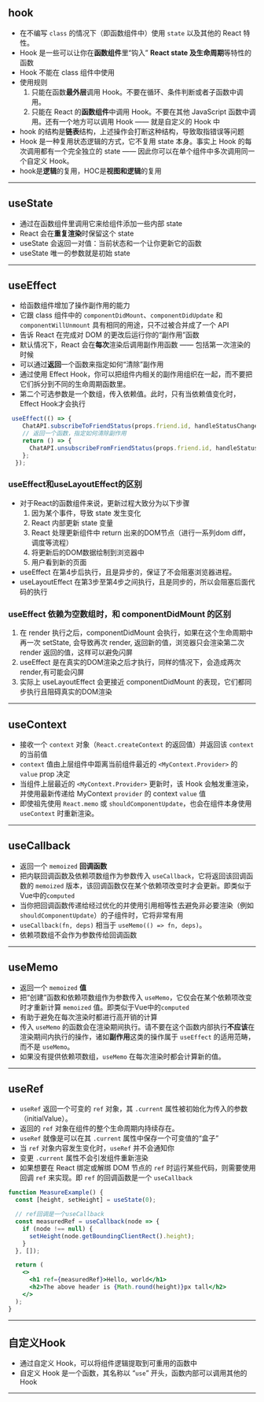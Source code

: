 ## hook
- 在不编写 `class` 的情况下（即函数组件中）使用 `state` 以及其他的 React 特性。
- Hook 是一些可以让你在**函数组件**里“钩入” **React state 及生命周期**等特性的函数
- Hook 不能在 class 组件中使用 
- 使用规则
  1. 只能在函数**最外层**调用 Hook。不要在循环、条件判断或者子函数中调用。
  2. 只能在 React 的**函数组件**中调用 Hook。不要在其他 JavaScript 函数中调用。还有一个地方可以调用 Hook —— 就是自定义的 Hook 中
- hook 的结构是**链表**结构，上述操作会打断这种结构，导致取指错误等问题
- Hook 是一种复用状态逻辑的方式，它不复用 state 本身。事实上 Hook 的每次调用都有一个完全独立的 state —— 因此你可以在单个组件中多次调用同一个自定义 Hook。
- hook是**逻辑**的复用，HOC是**视图和逻辑**的复用

---

## useState
- 通过在函数组件里调用它来给组件添加一些内部 state
- React 会在**重复渲染**时保留这个 state
- useState 会返回一对值：当前状态和一个让你更新它的函数
- useState 唯一的参数就是初始 state

---

## useEffect
- 给函数组件增加了操作副作用的能力
- 它跟 class 组件中的 `componentDidMount`、`componentDidUpdate` 和 `componentWillUnmount` 具有相同的用途，只不过被合并成了一个 API
- 告诉 React 在完成对 DOM 的更改后运行你的“副作用”函数
- 默认情况下，React 会在**每次**渲染后调用副作用函数 —— 包括第一次渲染的时候
- 可以通过**返回**一个函数来指定如何“清除”副作用
- 通过使用 Effect Hook，你可以把组件内相关的副作用组织在一起，而不要把它们拆分到不同的生命周期函数里。
- 第二个可选参数是一个数组，传入依赖值。此时，只有当依赖值变化时，Effect Hook才会执行
```jsx
 useEffect(() => {
    ChatAPI.subscribeToFriendStatus(props.friend.id, handleStatusChange);
    // 返回一个函数，指定如何清除副作用
    return () => {
      ChatAPI.unsubscribeFromFriendStatus(props.friend.id, handleStatusChange);
    };
  });
```
### useEffect和useLayoutEffect的区别
- 对于React的函数组件来说，更新过程大致分为以下步骤
  1. 因为某个事件，导致 state 发生变化
  2. React 内部更新 state 变量
  3. React 处理更新组件中 return 出来的DOM节点（进行一系列dom diff，调度等流程）
  4. 将更新后的DOM数据绘制到浏览器中
  5. 用户看到新的页面
- useEffect 在第4步后执行，且是异步的，保证了不会阻塞浏览器进程。
- useLayoutEffect 在第3步至第4步之间执行，且是同步的，所以会阻塞后面代码的执行

### useEffect 依赖为空数组时，和 componentDidMount 的区别
  1. 在 render 执行之后，componentDidMount 会执行，如果在这个生命周期中再一次 setState, 会导致再次 render, 返回新的值，浏览器只会渲染第二次 render 返回的值，这样可以避免闪屏
  2. useEffect 是在真实的DOM渲染之后才执行，同样的情况下，会造成两次 render,有可能会闪屏
  3. 实际上 useLayoutEffect 会更接近 componentDidMount 的表现，它们都同步执行且阻碍真实的DOM渲染

---

## useContext
- 接收一个 `context` 对象（`React.createContext` 的返回值）并返回该 `context` 的当前值
- `context` 值由上层组件中距离当前组件最近的 `<MyContext.Provider>` 的 `value` prop 决定
- 当组件上层最近的 `<MyContext.Provider>` 更新时，该 Hook 会触发重渲染，并使用最新传递给 MyContext `provider` 的 context `value` 值
- 即使祖先使用 `React.memo` 或 `shouldComponentUpdate`，也会在组件本身使用 `useContext` 时重新渲染。

---

## useCallback
- 返回一个 `memoized` **回调函数**
- 把内联回调函数及依赖项数组作为参数传入 `useCallback`，它将返回该回调函数的 `memoized` 版本，该回调函数仅在某个依赖项改变时才会更新。即类似于Vue中的`computed`
- 当你把回调函数传递给经过优化的并使用引用相等性去避免非必要渲染（例如 `shouldComponentUpdate`）的子组件时，它将非常有用
- `useCallback(fn, deps)` 相当于 `useMemo(() => fn, deps)`。
- 依赖项数组不会作为参数传给回调函数

---

## useMemo
- 返回一个 `memoized` **值**
- 把“创建”函数和依赖项数组作为参数传入 `useMemo`，它仅会在某个依赖项改变时才重新计算 `memoized` 值。即类似于Vue中的`computed`
- 有助于避免在每次渲染时都进行高开销的计算
- 传入 `useMemo` 的函数会在渲染期间执行。请不要在这个函数内部执行**不应该**在渲染期间内执行的操作，诸如**副作用**这类的操作属于 `useEffect` 的适用范畴，而不是 `useMemo`。
- 如果没有提供依赖项数组，`useMemo` 在每次渲染时都会计算新的值。

---

## useRef
- `useRef` 返回一个可变的 `ref` 对象，其 `.current` 属性被初始化为传入的参数（initialValue）。
- 返回的 `ref` 对象在组件的整个生命周期内持续存在。
- `useRef` 就像是可以在其 `.current` 属性中保存一个可变值的“盒子”
- 当 `ref` 对象内容发生变化时，`useRef` 并不会通知你
- 变更 `.current` 属性不会引发组件重新渲染
- 如果想要在 React 绑定或解绑 DOM 节点的 `ref` 时运行某些代码，则需要使用回调 `ref` 来实现。即 `ref` 的回调函数是一个 `useCallback`
```jsx
function MeasureExample() {
  const [height, setHeight] = useState(0);

  // ref回调是一个useCallback
  const measuredRef = useCallback(node => {
    if (node !== null) {
      setHeight(node.getBoundingClientRect().height);
    }
  }, []);

  return (
    <>
      <h1 ref={measuredRef}>Hello, world</h1>
      <h2>The above header is {Math.round(height)}px tall</h2>
    </>
  );
}
```

---

## 自定义Hook
- 通过自定义 Hook，可以将组件逻辑提取到可重用的函数中
- 自定义 Hook 是一个函数，其名称以 “`use`” 开头，函数内部可以调用其他的 Hook

---
